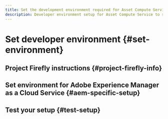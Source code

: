 ```yaml
---
title: Set the development environment required for Asset Compute Service.
description: Developer environment setup for Asset Compute Service to start creating and testing custom code.
---
```


# Set developer environment {#set-environment}

<!-- 
* Leverage Firefly's environment setup instructions. https://github.com/AdobeDocs/project-firefly/blob/master/getting_started/setup.md

* What additional steps are required for Compute Service?

* Back link to prerequisites in introduction.md. 

* What to cross-check and how? Say, prerequisites, connection status, latest build, correct roles and permissions, etc.

* Any steps in the beginning that lead to gotchas later should be called out for caution? For example, 
  * don't change some defaults initially
  * know risks when deviating from standard path
  * naming conventions to follow
  * Retrieve and format credentials (YAML file details)

-->

## Project Firefly instructions {#project-firefly-info}

<!-- Link to the specific instructions that can be leveraged from Project Firefly.
Info at https://github.com/AdobeDocs/project-firefly/blob/master/getting_started/setup.md

-->

## Set environment for Adobe Experience Manager as a Cloud Service {#aem-specific-setup}

<!-- Are any changes required in AEMaaCS?
* Change configurations? or create new configuration? 
* Any OSGi config changes?
* Provide roles and permissions to developers?
* Any add-ons or packages to be installed for specific functionality?
* Any Adobe-approved assets provided to try the examples provided?

-->

## Test your setup {#test-setup}

<!-- How to check and ensure that the setup works?
-->

